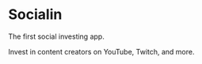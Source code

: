 # Socialin

The first social investing app.

Invest in content creators on YouTube, Twitch, and more.

